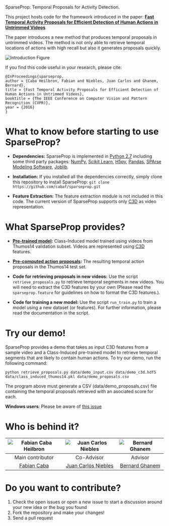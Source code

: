 #
SparseProp: Temporal Proposals for Activity Detection.

This project hosts code for the framework introduced in the paper: **[Fast Temporal Activity Proposals for Efficient Detection of Human Actions in Untrimmed Videos](http://www.cv-foundation.org/openaccess/content_cvpr_2016/papers/Heilbron_Fast_Temporal_Activity_CVPR_2016_paper.pdf)**

The paper introduces a new method that produces temporal proposals in untrimmed videos. The method is not only able to retrieve temporal locations of actions with high recall but also it generates proposals quickly.

![Introduction Figure][image-intro]

If you find this code useful in your research, please cite:

```
@InProceedings{sparseprop,
author = {Caba Heilbron, Fabian and Niebles, Juan Carlos and Ghanem, Bernard},
title = {Fast Temporal Activity Proposals for Efficient Detection of Human Actions in Untrimmed Videos},
booktitle = {The IEEE Conference on Computer Vision and Pattern Recognition (CVPR)},
year = {2016}
}
```

# What to know before starting to use SparseProp?
* **Dependencies:** SparseProp is implemented in [Python 2.7](https://www.python.org/download/releases/2.7/) including some third party packages: [NumPy](http://www.numpy.org/), [Scikit Learn](http://scikit-learn.org/), [H5py](http://www.h5py.org/), [Pandas](http://pandas.pydata.org/), [SPArse Modeling Software](http://spams-devel.gforge.inria.fr/), [Joblib](https://pythonhosted.org/joblib/).

* **Installation:** If you installed all the dependencies correctly, simply clone this repository to install SparseProp: ```git clone https://github.com/cabaf/sparseprop.git```

* **Feature Extraction:** The feature extraction module is not included in this code. The current version of SparseProp supports only [C3D](http://vlg.cs.dartmouth.edu/c3d/) as video representation.

# What SparseProp provides?
* **[Pre-trained model](https://raw.githubusercontent.com/cabaf/sparseprop/master/data/class_induced_thumos14.pkl):** Class-Induced model trained using videos from Thumos14 validation subset. Videos are represented using [C3D](http://vlg.cs.dartmouth.edu/c3d/) features.

* **[Pre-computed action proposals](https://drive.google.com/open?id=0B9WpeMTDrC3fdWJjajhuODZXS3c):** The resulting temporal action proposals in the Thumos14 test set.

* **Code for retrieving proposals in new videos:** Use the script ```retrieve_proposals.py``` to retrieve temporal segments in new videos. You will need to extract the C3D features by your own (Please read the ```sparseprop.feature``` for guidelines on how to format the C3D features.). 

* **Code for training a new model:** Use the script ```run_train.py``` to train a model using a new dataset (or features). For further information, please read the documentation in the script.

# Try our demo!
SparseProp provides a demo that takes as input C3D features from a sample video and a Class-Induced pre-trained model to retrieve temporal segments that are likely to contain human actions. To try our demo, run the following command:

```python retrieve_proposals.py data/demo_input.csv data/demo_c3d.hdf5 data/class_induced_thumos14.pkl data/demo_proposals.csv```

The program above must generate a CSV (data/demo_proposals.csv) file containing the temporal proposals retrieved with an asociated score for each.

**Windows users**: Please be aware of [this issue](https://github.com/cabaf/sparseprop/issues/3)

# Who is behind it?

| ![Fabian Caba Heilbron][image-cabaf] | ![Juan Carlos Niebles][image-jc] | ![Bernard Ghanem][image-bernard] |
| :---: | :---: | :---: |
| Main contributor | Co-Advisor | Advisor |
| [Fabian Caba][web-cabaf] | [Juan Carlos Niebles][web-jc] | [Bernard Ghanem][web-bernard] |

# Do you want to contribute?

1. Check the open issues or open a new issue to start a discussion around your new idea or the bug you found
2. Fork the repository and make your changes!
3. Send a pull request


<!--Images-->
[image-cabaf]: http://activity-net.org/challenges/2016/images/fabian.png "Fabian Caba Heilbron"
[image-jc]: http://activity-net.org/images/juan.png "Juan Carlos Niebles"
[image-bernard]: http://activity-net.org/images/bernard.png "Bernard Ghanem"

[image-intro]: https://raw.githubusercontent.com/cabaf/website/gh-pages/temporalproposals/img/pull_figure.png

<!--Links-->
[web-cabaf]: http://www.cabaf.net/
[web-jc]: http://www.niebles.net/
[web-bernard]: http://www.bernardghanem.com/
